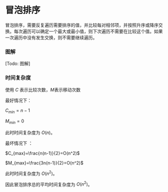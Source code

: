 # 冒泡排序

冒泡排序，需要反复遍历需要排序的值，并比较每对相邻项，并按照升序或降序交换。每次遍历可以确定一个最大或最小值，则下次遍历不需要在比较这个值。如果一次遍历中没有发生交换，则不需要继续遍历。

### 图解

[Todo: 图解]


### 时间复杂度

使用 $C$ 表示比较次数，$ M$表示移动次数

最好情况下：

$C_{min}=n-1$

$M_{min}=0$

此时时间复杂度为 $O(n)$。

最坏情况下 ：

$C_{max}=\frac{n(n-1)}{2}=O(n^2)$

$M_{max}=\frac{3n(n-1)}{2}=O(n^2)$

此时时间复杂度为 $O(n^2)$。

因此冒泡排序总的平均时间复杂度为 $O(n^2)$。
